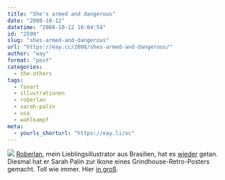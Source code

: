 ```yaml
---
title: "She's armed and dangerous"
date: "2008-10-12"
datetime: "2008-10-12 16:04:54"
id: "2599"
slug: "shes-armed-and-dangerous"
url: "https://eay.cc/2008/shes-armed-and-dangerous/"
author: "eay"
format: "post"
categories:
  - the-others
tags:
  - fanart
  - illustrationen
  - roberlan
  - sarah-palin
  - usa
  - wahlkampf
meta:
  - yourls_shorturl: "https://eay.li/vc"
---
```


![](/uploads/2008/dirtysarah.jpg) [Roberlan](//eay.cc/tag/roberlan/), mein Lieblingsillustrator aus Brasilien, hat es [wieder](//eay.cc/2008/sarah-palin-fan-art/) getan. Diesmal hat er Sarah Palin zur Ikone eines Grindhouse-Retro-Posters gemacht. Toll wie immer. Hier [in groß](http://roberlan.deviantart.com/art/Dirty-Sarah-Grunge-100506720).
